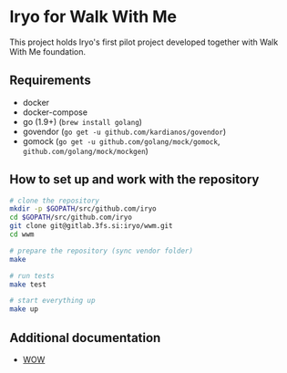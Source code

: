 Iryo for Walk With Me
=====================

This project holds Iryo's first pilot project developed together with Walk With
Me foundation.

## Requirements

* docker
* docker-compose
* go (1.9+) (`brew install golang`)
* govendor (`go get -u github.com/kardianos/govendor`)
* gomock (`go get -u github.com/golang/mock/gomock`, `github.com/golang/mock/mockgen`)

## How to set up and work with the repository

```bash
# clone the repository
mkdir -p $GOPATH/src/github.com/iryo
cd $GOPATH/src/github.com/iryo
git clone git@gitlab.3fs.si:iryo/wwm.git
cd wwm

# prepare the repository (sync vendor folder)
make

# run tests
make test

# start everything up
make up
```

## Additional documentation

 * [WOW](docs/wow.md)
